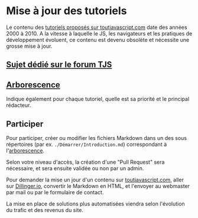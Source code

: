 # Mise à jour des tutoriels

Le contenu des [tutoriels proposés sur toutjavascript.com](http://www.toutjavascript.com/savoir/savoir.php3) date des années 2000 à 2010. A la vitesse à laquelle le JS, les navigateurs et les pratiques de développement évoluent, ce contenu est devenu obsolète et nécessite une grosse mise à jour.

## [Sujet dédié sur le forum TJS](http://www.toutjavascript.com/forum/viewtopic.php?f=7&t=59)

## [Arborescence](https://docs.google.com/spreadsheets/d/1wDZpmB5Nns8ioTBJ5lxKgYgFmBzkT8UiYSZDSLTeXrI/edit?usp=sharing)

Indique également pour chaque tutoriel, quelle est sa priorité et le principal rédacteur.

## Participer

Pour participer, créer ou modifier les fichiers Markdown dans un des sous répertoires (par ex. `./Démarrer/Introduction.md`)
correspondant à l'[arborescence](https://docs.google.com/spreadsheets/d/1wDZpmB5Nns8ioTBJ5lxKgYgFmBzkT8UiYSZDSLTeXrI/edit?usp=sharing).

Selon votre niveau d'accès, la création d'une "Pull Request" sera nécessaire, et sera ensuite validée ou non par un admin.

Pour demander la mise un jour d'un contenu sur [toutjavascript.com](http://www.toutjavascript.com),
aller sur [Dillinger.io](http://dillinger.io), convertir le Markdown en HTML, et l'envoyer au webmaster par mail
ou par le formulaire de contact.

La mise en place de solutions plus automatisées viendra selon l'évolution du trafic et des revenus du site.
